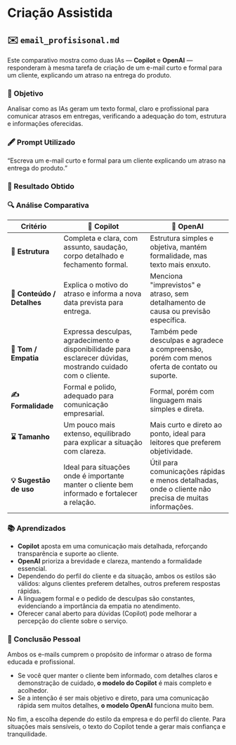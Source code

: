 # Criação Assistida

## ✉️ `email_profisisonal.md`

Este comparativo mostra como duas IAs — **Copilot** e **OpenAI** — responderam à mesma tarefa de criação de um e-mail curto e formal para um cliente, explicando um atraso na entrega do produto.

### 📝 Objetivo

Analisar como as IAs geram um texto formal, claro e profissional para comunicar atrasos em entregas, verificando a adequação do tom, estrutura e informações oferecidas.

### 🖋️ Prompt Utilizado  
“Escreva um e-mail curto e formal para um cliente explicando um atraso na entrega do produto.”

### 🎯 Resultado Obtido

### 🔍 Análise Comparativa

| Critério                   | 🤖 **Copilot**                                                                                                  | 🚀 **OpenAI**                                                                                       |
|----------------------------|-----------------------------------------------------------------------------------------------------------------|---------------------------------------------------------------------------------------------------|
| **📜 Estrutura**            | Completa e clara, com assunto, saudação, corpo detalhado e fechamento formal.                                    | Estrutura simples e objetiva, mantém formalidade, mas texto mais enxuto.                           |
| **📄 Conteúdo / Detalhes**  | Explica o motivo do atraso e informa a nova data prevista para entrega.                                         | Menciona "imprevistos" e atraso, sem detalhamento de causa ou previsão específica.                 |
| **🙏 Tom / Empatia**        | Expressa desculpas, agradecimento e disponibilidade para esclarecer dúvidas, mostrando cuidado com o cliente. | Também pede desculpas e agradece a compreensão, porém com menos oferta de contato ou suporte.     |
| **✍️ Formalidade**          | Formal e polido, adequado para comunicação empresarial.                                                         | Formal, porém com linguagem mais simples e direta.                                                |
| **⌛ Tamanho**              | Um pouco mais extenso, equilibrado para explicar a situação com clareza.                                         | Mais curto e direto ao ponto, ideal para leitores que preferem objetividade.                       |
| **💡 Sugestão de uso**      | Ideal para situações onde é importante manter o cliente bem informado e fortalecer a relação.                   | Útil para comunicações rápidas e menos detalhadas, onde o cliente não precisa de muitas informações.|

### 📚 Aprendizados

- **Copilot** aposta em uma comunicação mais detalhada, reforçando transparência e suporte ao cliente.
- **OpenAI** prioriza a brevidade e clareza, mantendo a formalidade essencial.
- Dependendo do perfil do cliente e da situação, ambos os estilos são válidos: alguns clientes preferem detalhes, outros preferem respostas rápidas.
- A linguagem formal e o pedido de desculpas são constantes, evidenciando a importância da empatia no atendimento.
- Oferecer canal aberto para dúvidas (Copilot) pode melhorar a percepção do cliente sobre o serviço.

### 🧠 Conclusão Pessoal

Ambos os e-mails cumprem o propósito de informar o atraso de forma educada e profissional.  
- Se você quer manter o cliente bem informado, com detalhes claros e demonstração de cuidado, **o modelo do Copilot** é mais completo e acolhedor.  
- Se a intenção é ser mais objetivo e direto, para uma comunicação rápida sem muitos detalhes, **o modelo OpenAI** funciona muito bem.  

No fim, a escolha depende do estilo da empresa e do perfil do cliente. Para situações mais sensíveis, o texto do Copilot tende a gerar mais confiança e tranquilidade.
